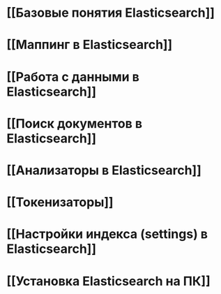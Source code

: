 # [[Базовые понятия Elasticsearch]]

# [[Маппинг в Elasticsearch]]

# [[Работа с данными в Elasticsearch]]

# [[Поиск документов в Elasticsearch]]

# [[Анализаторы в Elasticsearch]]

# [[Токенизаторы]]

# [[Настройки индекса (settings) в Elasticsearch]]

# [[Установка Elasticsearch на ПК]]

